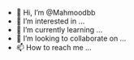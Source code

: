 - 👋 Hi, I’m @Mahmoodbb
- 👀 I’m interested in ...
- 🌱 I’m currently learning ...
- 💞️ I’m looking to collaborate on ...
- 📫 How to reach me ...

<!---
Mahmoodbb/Mahmoodbb is a ✨ special ✨ repository because its `README.md` (this file) appears on your GitHub profile.
You can click the Preview link to take a look at your changes.
--->
